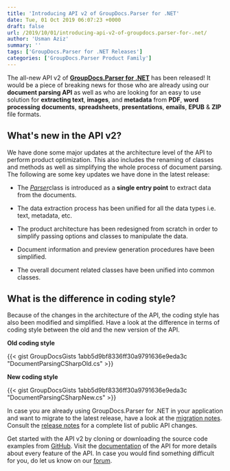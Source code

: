 ```yaml
---
title: 'Introducing API v2 of GroupDocs.Parser for .NET'
date: Tue, 01 Oct 2019 06:07:23 +0000
draft: false
url: /2019/10/01/introducing-api-v2-of-groupdocs.parser-for-.net/
author: 'Usman Aziz'
summary: ''
tags: ['GroupDocs.Parser for .NET Releases']
categories: ['GroupDocs.Parser Product Family']
---
```


The all-new API v2 of [**GroupDocs.Parser for .NET**](https://products.groupdocs.com/parser/net) has been released! It would be a piece of breaking news for those who are already using our **document parsing API** as well as who are looking for an easy to use solution for **extracting text**, **images**, and **metadata** from **PDF**, **word processing** **documents**, **spreadsheets**, **presentations**, **emails**, **EPUB** & **ZIP** file formats.

## What's new in the API v2?

We have done some major updates at the architecture level of the API to perform product optimization. This also includes the renaming of classes and methods as well as simplifying the whole process of document parsing. The following are some key updates we have done in the latest release:

*   The [_Parser_](https://apireference.groupdocs.com/net/parser/groupdocs.parser/parser)class is introduced as a **single entry point** to extract data from the documents.  
    
*   The data extraction process has been unified for all the data types i.e. text, metadata, etc.
*   The product architecture has been redesigned from scratch in order to simplify passing options and classes to manipulate the data.
*   Document information and preview generation procedures have been simplified.
*   The overall document related classes have been unified into common classes.

## What is the difference in coding style?

Because of the changes in the architecture of the API, the coding style has also been modified and simplified. Have a look at the difference in terms of coding style between the old and the new version of the API.

**Old coding style**

{{< gist GroupDocsGists 1abb5d9bf8336ff30a9791636e9eda3c "DocumentParsingCSharpOld.cs" >}}

**New coding style**

{{< gist GroupDocsGists 1abb5d9bf8336ff30a9791636e9eda3c "DocumentParsingCSharpNew.cs" >}}

In case you are already using GroupDocs.Parser for .NET in your application and want to migrate to the latest release, have a look at the [migration notes](https://docs.groupdocs.com/display/parsernet/Migration+Notes). Consult the [release notes](https://docs.groupdocs.com/display/parsernet/GroupDocs.Parser+for+.NET+19.9+Release+Notes) for a complete list of public API changes.

Get started with the API v2 by cloning or downloading the source code examples from [GitHub](https://github.com/groupdocs-parser/GroupDocs.Parser-for-.NET). Visit the [documentation](https://docs.groupdocs.com/display/parsernet/Home) of the API for more details about every feature of the API. In case you would find something difficult for you, do let us know on our [forum](https://forum.groupdocs.com/c/parser).





